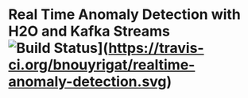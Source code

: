 # Real Time Anomaly Detection with H2O and Kafka Streams ![Build Status](https://travis-ci.org/bnouyrigat/realtime-anomaly-detection.svg?branch=master)](https://travis-ci.org/bnouyrigat/realtime-anomaly-detection.svg)
